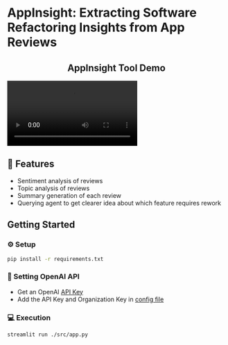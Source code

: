 # AppInsight: Extracting Software Refactoring Insights from App Reviews
<h2 align="center"> AppInsight Tool Demo </h2>
<video src="https://github.com/svk-cu-nlp/AppInsight/assets/96056131/b00e1ea7-e494-43c6-8693-2ea195730065"></video>


## 🔗 Features
- Sentiment analysis of reviews
- Topic analysis of reviews
- Summary generation of each review
- Querying agent to get clearer idea about which feature requires rework

## Getting Started
### ⚙️ Setup
```bash
pip install -r requirements.txt
```
### 🔌 Setting OpenAI API
- Get an OpenAI [API Key](https://platform.openai.com/account/api-keys)
- Add the API Key and Organization Key in [config file](src/config.py)
### 💻 Execution
```bash
streamlit run ./src/app.py
```

